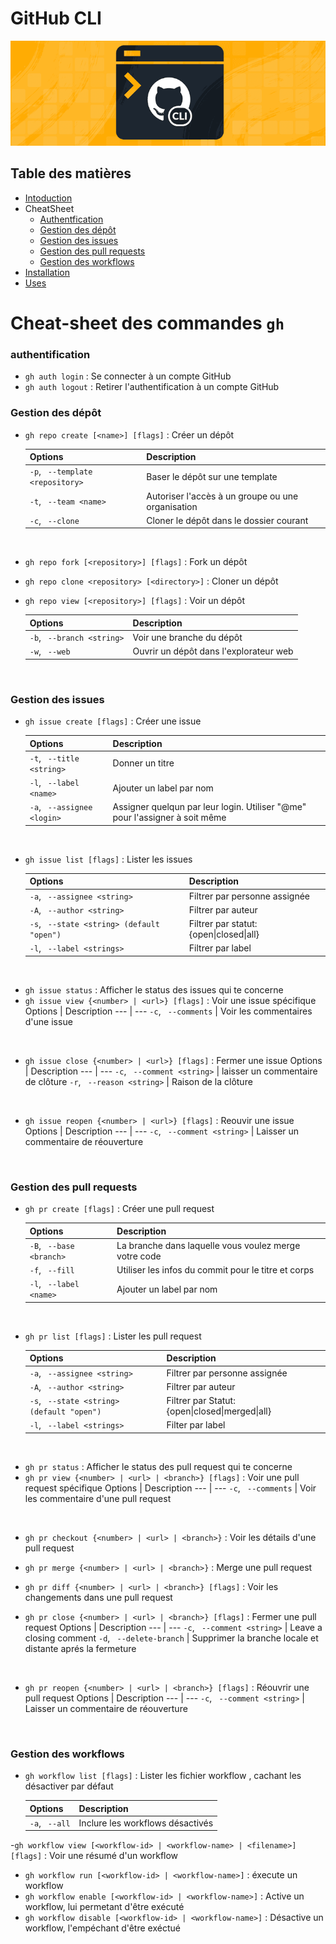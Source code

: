 # GitHub CLI

<p align="center"><img src ="../assets/ghcli.png"/></p>

## Table des matières

- [Intoduction](./Intro_CLI_fr.md)
- CheatSheet
    - [Authentfication](#auth)
    - [Gestion des dépôt](#depo)
    - [Gestion des issues](#issues)
    - [Gestion des pull requests](#pr)
    - [Gestion des workflows](#workflows)
- [Installation](./installCLI.md)
- [Uses](./Use.md)

# Cheat-sheet des commandes ```gh```

### <a id=auth></a>**authentification**

- ```gh auth login``` : Se connecter à un compte GitHub 
- ```gh auth logout``` : Retirer l'authentification à un compte GitHub

### <a id=depo></a>**Gestion des dépôt**

- ```gh repo create [<name>] [flags]``` : Créer un dépôt

    Options | Description 
    --- | --- 
    ```-p```, ``` --template <repository>``` | Baser le dépôt sur une template
    ```-t```, ``` --team <name>``` | Autoriser l'accès à un groupe ou une organisation
    ```-c```, ``` --clone``` | Cloner le dépôt dans le dossier courant
<br>

- ```gh repo fork [<repository>] [flags]``` : Fork un dépôt
- ```gh repo clone <repository> [<directory>]``` : Cloner un dépôt
- ```gh repo view [<repository>] [flags]``` : Voir un dépôt

    Options | Description 
    --- | --- 
    ```-b```, ``` --branch <string>``` | Voir une branche du dépôt
    ```-w```, ``` --web``` | Ouvrir un dépôt dans l'explorateur web
<br>

### <a id=issues></a>**Gestion des issues**

- ```gh issue create [flags]``` : Créer une issue

    Options | Description 
    --- | --- 
    ```-t```, ``` --title <string>``` | Donner un titre
    ```-l```, ``` --label <name>``` | Ajouter un label par nom
    ```-a```, ``` --assignee <login>``` | Assigner quelqun par leur login. Utiliser "@me" pour l'assigner à soit même
<br>

- ```gh issue list [flags]``` : Lister les issues

    Options | Description 
    --- | --- 
    ```-a```, ``` --assignee <string>``` | Filtrer par personne assignée
    ```-A```, ``` --author <string>``` | Filtrer par auteur
    ```-s```, ``` --state <string> (default "open")``` | Filtrer par statut: {open\|closed\|all}
    ```-l```, ``` --label <strings>``` | Filtrer par label
<br>

- ```gh issue status``` : Afficher le status des issues qui te concerne
- ```gh issue view {<number> | <url>} [flags]``` : Voir une issue spécifique
    Options | Description 
    --- | --- 
    ```-c```, ``` --comments``` | Voir les commentaires d'une issue
<br>

- ```gh issue close {<number> | <url>} [flags]``` : Fermer une issue
    Options | Description 
    --- | --- 
    ```-c```, ``` --comment <string>``` | laisser un commentaire de clôture
    ```-r```, ``` --reason <string>``` | Raison de la clôture
<br>

- ```gh issue reopen {<number> | <url>} [flags]``` : Reouvir une issue
    Options | Description 
    --- | --- 
    ```-c```, ``` --comment <string>``` | Laisser un commentaire de réouverture
<br>

### <a id=pr></a>**Gestion des pull requests**

- ```gh pr create [flags]``` : Créer une pull request

    Options | Description 
    --- | --- 
    ```-B```, ``` --base <branch>``` | La branche dans laquelle vous voulez merge votre code
    ```-f```, ``` --fill``` | Utiliser les infos du commit pour le titre et corps
    ```-l```, ``` --label <name>``` | Ajouter un label par nom
<br>

- ```gh pr list [flags]``` : Lister les pull request

    Options | Description 
    --- | --- 
    ```-a```, ``` --assignee <string>``` | Filtrer par personne assignée
    ```-A```, ``` --author <string>``` | Filtrer par auteur
    ```-s```, ``` --state <string> (default "open")``` | Filtrer par Statut: {open\|closed\|merged\|all}
    ```-l```, ``` --label <strings>``` | Filter par label
<br>

- ```gh pr status``` : Afficher le status des pull request qui te concerne 
- ```gh pr view {<number> | <url> | <branch>} [flags]``` : Voir une pull request spécifique
    Options | Description 
    --- | --- 
    ```-c```, ``` --comments``` | Voir les commentaire d'une pull request
<br>

- ```gh pr checkout {<number> | <url> | <branch>}``` : Voir les détails d'une pull request
- ```gh pr merge {<number> | <url> | <branch>}``` : Merge une pull request
- ```gh pr diff {<number> | <url> | <branch>} [flags]``` : Voir les changements dans une pull request

- ```gh pr close {<number> | <url> | <branch>} [flags]``` : Fermer une pull request
    Options | Description 
    --- | --- 
    ```-c```, ``` --comment <string>``` | Leave a closing comment
    ```-d```, ``` --delete-branch``` | Supprimer la branche locale et distante aprés la fermeture
<br>

- ```gh pr reopen {<number> | <url> | <branch>} [flags]``` : Réouvrir une pull request
    Options | Description 
    --- | --- 
    ```-c```, ``` --comment <string>``` | Laisser un commentaire de réouverture
<br>

### <a id=workflows>**Gestion des workflows**

- ```gh workflow list [flags]``` : Lister les fichier workflow , cachant les désactiver par défaut

    Options | Description 
    --- | --- 
    ```-a```, ``` --all``` | Inclure les workflows désactivés

-```gh workflow view [<workflow-id> | <workflow-name> | <filename>] [flags]``` : Voir une résumé d'un workflow
- ```gh workflow run [<workflow-id> | <workflow-name>]``` : éxecute un workflow
- ```gh workflow enable [<workflow-id> | <workflow-name>]``` : Active un workflow, lui permetant d'être exécuté
- ```gh workflow disable [<workflow-id> | <workflow-name>]``` : Désactive un workflow, l'empéchant d'être exéctué
<br>
